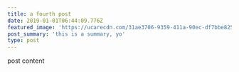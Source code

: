 ```yaml
---
title: a fourth post
date: 2019-01-01T06:44:09.776Z
featured_image: 'https://ucarecdn.com/31ae3706-9359-411a-90ec-df7bbe825d3c/'
post_summary: 'this is a summary, yo'
type: post
---
```

post content
